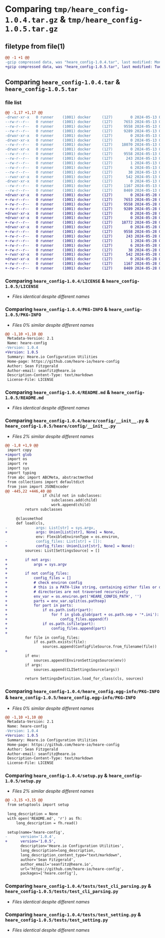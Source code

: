 # Comparing `tmp/heare_config-1.0.4.tar.gz` & `tmp/heare_config-1.0.5.tar.gz`

## filetype from file(1)

```diff
@@ -1 +1 @@
-gzip compressed data, was "heare_config-1.0.4.tar", last modified: Mon May 13 06:29:02 2024, max compression
+gzip compressed data, was "heare_config-1.0.5.tar", last modified: Tue May 28 01:27:27 2024, max compression
```

## Comparing `heare_config-1.0.4.tar` & `heare_config-1.0.5.tar`

### file list

```diff
@@ -1,17 +1,17 @@
-drwxr-xr-x   0 runner    (1001) docker     (127)        0 2024-05-13 06:29:02.582966 heare_config-1.0.4/
--rw-r--r--   0 runner    (1001) docker     (127)     7653 2024-05-13 06:28:53.000000 heare_config-1.0.4/LICENSE
--rw-r--r--   0 runner    (1001) docker     (127)     9558 2024-05-13 06:29:02.582966 heare_config-1.0.4/PKG-INFO
--rw-r--r--   0 runner    (1001) docker     (127)     9289 2024-05-13 06:28:53.000000 heare_config-1.0.4/README.md
-drwxr-xr-x   0 runner    (1001) docker     (127)        0 2024-05-13 06:29:02.578966 heare_config-1.0.4/heare/
-drwxr-xr-x   0 runner    (1001) docker     (127)        0 2024-05-13 06:29:02.578966 heare_config-1.0.4/heare/config/
--rw-r--r--   0 runner    (1001) docker     (127)    18070 2024-05-13 06:28:53.000000 heare_config-1.0.4/heare/config/__init__.py
-drwxr-xr-x   0 runner    (1001) docker     (127)        0 2024-05-13 06:29:02.582966 heare_config-1.0.4/heare_config.egg-info/
--rw-r--r--   0 runner    (1001) docker     (127)     9558 2024-05-13 06:29:02.000000 heare_config-1.0.4/heare_config.egg-info/PKG-INFO
--rw-r--r--   0 runner    (1001) docker     (127)      243 2024-05-13 06:29:02.000000 heare_config-1.0.4/heare_config.egg-info/SOURCES.txt
--rw-r--r--   0 runner    (1001) docker     (127)        1 2024-05-13 06:29:02.000000 heare_config-1.0.4/heare_config.egg-info/dependency_links.txt
--rw-r--r--   0 runner    (1001) docker     (127)        6 2024-05-13 06:29:02.000000 heare_config-1.0.4/heare_config.egg-info/top_level.txt
--rw-r--r--   0 runner    (1001) docker     (127)       38 2024-05-13 06:29:02.582966 heare_config-1.0.4/setup.cfg
--rwxr-xr-x   0 runner    (1001) docker     (127)      542 2024-05-13 06:28:53.000000 heare_config-1.0.4/setup.py
-drwxr-xr-x   0 runner    (1001) docker     (127)        0 2024-05-13 06:29:02.582966 heare_config-1.0.4/tests/
--rw-r--r--   0 runner    (1001) docker     (127)     1167 2024-05-13 06:28:53.000000 heare_config-1.0.4/tests/test_cli_parsing.py
--rw-r--r--   0 runner    (1001) docker     (127)     8469 2024-05-13 06:28:53.000000 heare_config-1.0.4/tests/test_setting.py
+drwxr-xr-x   0 runner    (1001) docker     (127)        0 2024-05-28 01:27:27.644220 heare_config-1.0.5/
+-rw-r--r--   0 runner    (1001) docker     (127)     7653 2024-05-28 01:27:14.000000 heare_config-1.0.5/LICENSE
+-rw-r--r--   0 runner    (1001) docker     (127)     9558 2024-05-28 01:27:27.644220 heare_config-1.0.5/PKG-INFO
+-rw-r--r--   0 runner    (1001) docker     (127)     9289 2024-05-28 01:27:14.000000 heare_config-1.0.5/README.md
+drwxr-xr-x   0 runner    (1001) docker     (127)        0 2024-05-28 01:27:27.640220 heare_config-1.0.5/heare/
+drwxr-xr-x   0 runner    (1001) docker     (127)        0 2024-05-28 01:27:27.640220 heare_config-1.0.5/heare/config/
+-rw-r--r--   0 runner    (1001) docker     (127)    18772 2024-05-28 01:27:14.000000 heare_config-1.0.5/heare/config/__init__.py
+drwxr-xr-x   0 runner    (1001) docker     (127)        0 2024-05-28 01:27:27.644220 heare_config-1.0.5/heare_config.egg-info/
+-rw-r--r--   0 runner    (1001) docker     (127)     9558 2024-05-28 01:27:27.000000 heare_config-1.0.5/heare_config.egg-info/PKG-INFO
+-rw-r--r--   0 runner    (1001) docker     (127)      243 2024-05-28 01:27:27.000000 heare_config-1.0.5/heare_config.egg-info/SOURCES.txt
+-rw-r--r--   0 runner    (1001) docker     (127)        1 2024-05-28 01:27:27.000000 heare_config-1.0.5/heare_config.egg-info/dependency_links.txt
+-rw-r--r--   0 runner    (1001) docker     (127)        6 2024-05-28 01:27:27.000000 heare_config-1.0.5/heare_config.egg-info/top_level.txt
+-rw-r--r--   0 runner    (1001) docker     (127)       38 2024-05-28 01:27:27.644220 heare_config-1.0.5/setup.cfg
+-rwxr-xr-x   0 runner    (1001) docker     (127)      542 2024-05-28 01:27:14.000000 heare_config-1.0.5/setup.py
+drwxr-xr-x   0 runner    (1001) docker     (127)        0 2024-05-28 01:27:27.644220 heare_config-1.0.5/tests/
+-rw-r--r--   0 runner    (1001) docker     (127)     1167 2024-05-28 01:27:14.000000 heare_config-1.0.5/tests/test_cli_parsing.py
+-rw-r--r--   0 runner    (1001) docker     (127)     8469 2024-05-28 01:27:14.000000 heare_config-1.0.5/tests/test_setting.py
```

### Comparing `heare_config-1.0.4/LICENSE` & `heare_config-1.0.5/LICENSE`

 * *Files identical despite different names*

### Comparing `heare_config-1.0.4/PKG-INFO` & `heare_config-1.0.5/PKG-INFO`

 * *Files 0% similar despite different names*

```diff
@@ -1,10 +1,10 @@
 Metadata-Version: 2.1
 Name: heare-config
-Version: 1.0.4
+Version: 1.0.5
 Summary: Heare.io Configuration Utilities
 Home-page: https://github.com/heare-io/heare-config
 Author: Sean Fitzgerald
 Author-email: seanfitz@heare.io
 Description-Content-Type: text/markdown
 License-File: LICENSE
```

### Comparing `heare_config-1.0.4/README.md` & `heare_config-1.0.5/README.md`

 * *Files identical despite different names*

### Comparing `heare_config-1.0.4/heare/config/__init__.py` & `heare_config-1.0.5/heare/config/__init__.py`

 * *Files 2% similar despite different names*

```diff
@@ -1,8 +1,9 @@
 import copy
+import glob
 import os
 import re
 import sys
 import typing
 from abc import ABCMeta, abstractmethod
 from collections import defaultdict
 from json import JSONEncoder
@@ -445,22 +446,40 @@
                 if child not in subclasses:
                     subclasses.add(child)
                     work.append(child)
         return subclasses
 
     @classmethod
     def load(cls,
-             args: List[str] = sys.argv,
+             args: Union[List[str], None] = None,
              env: FlexibleEnvironType = os.environ,
-             config_files: List[str] = []):
+             config_files: Union[List[str], None] = None):
         sources: List[SettingsSource] = []
 
+        if not args:
+            args = sys.argv
+
+        if not config_files:
+            config_files = []
+            # check environ config
+            # this is a PATH-like string, containing either files or directories
+            # directories are not traversed recursively
+            env_var = os.environ.get('HEARE_CONFIG_PATH', '')
+            parts = env_var.split(os.pathsep)
+            for part in parts:
+                if os.path.isdir(part):
+                    for f in glob.glob(part + os.path.sep + '*.ini'):
+                        config_files.append(f)
+                if os.path.isfile(part):
+                    config_files.append(part)
+
         for file in config_files:
             if os.path.exists(file):
                 sources.append(ConfigFileSource.from_filename(file))
+
         if env:
             sources.append(EnvironSettingsSource(env))
         if args:
             sources.append(CLISettingsSource(args))
 
         return SettingsDefinition.load_for_class(cls, sources)
```

### Comparing `heare_config-1.0.4/heare_config.egg-info/PKG-INFO` & `heare_config-1.0.5/heare_config.egg-info/PKG-INFO`

 * *Files 0% similar despite different names*

```diff
@@ -1,10 +1,10 @@
 Metadata-Version: 2.1
 Name: heare-config
-Version: 1.0.4
+Version: 1.0.5
 Summary: Heare.io Configuration Utilities
 Home-page: https://github.com/heare-io/heare-config
 Author: Sean Fitzgerald
 Author-email: seanfitz@heare.io
 Description-Content-Type: text/markdown
 License-File: LICENSE
```

### Comparing `heare_config-1.0.4/setup.py` & `heare_config-1.0.5/setup.py`

 * *Files 2% similar despite different names*

```diff
@@ -3,15 +3,15 @@
 from setuptools import setup
 
 long_description = None
 with open('README.md', 'r') as fh:
     long_description = fh.read()
 
 setup(name='heare-config',
-      version='1.0.4',
+      version='1.0.5',
       description='Heare.io Configuration Utilities',
       long_description=long_description,
       long_description_content_type="text/markdown",
       author='Sean Fitzgerald',
       author_email='seanfitz@heare.io',
       url='https://github.com/heare-io/heare-config',
       packages=['heare.config'],
```

### Comparing `heare_config-1.0.4/tests/test_cli_parsing.py` & `heare_config-1.0.5/tests/test_cli_parsing.py`

 * *Files identical despite different names*

### Comparing `heare_config-1.0.4/tests/test_setting.py` & `heare_config-1.0.5/tests/test_setting.py`

 * *Files identical despite different names*


